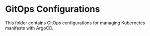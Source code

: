 # GitOps Configurations

This folder contains GitOps configurations for managing Kubernetes manifests with ArgoCD.
